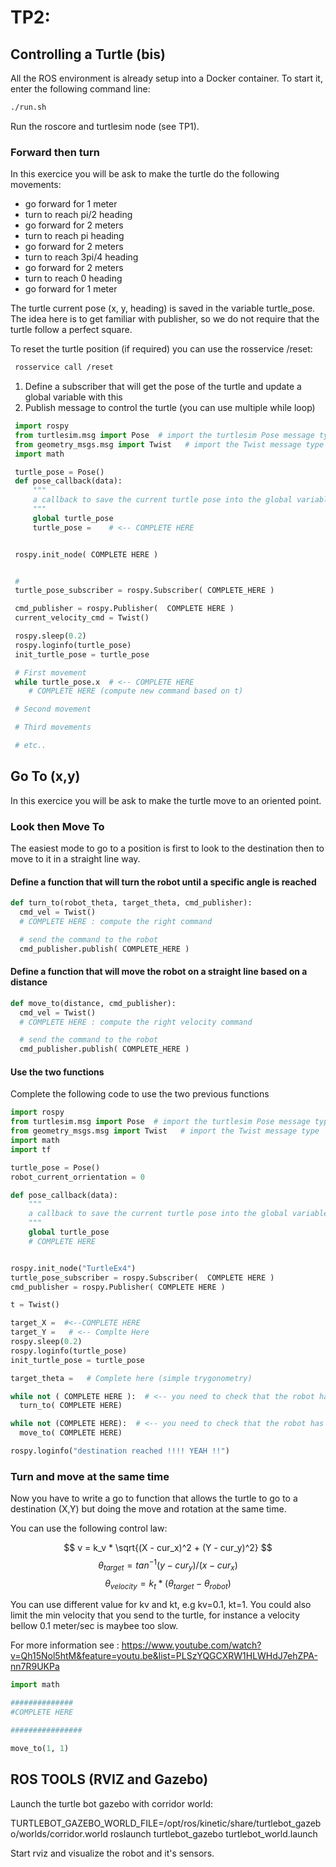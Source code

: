 # TP2:
## Controlling a Turtle (bis)

All the ROS environment is already setup into a Docker container. To start it, enter the following command line:
```sh
./run.sh
```

Run the roscore and turtlesim node (see TP1).


### Forward then turn

In this exercice you will be ask to make the turtle do the following movements:

   - go forward for 1 meter
   - turn to reach pi/2 heading
   - go forward for 2 meters
   - turn to reach pi heading
   - go forward for 2 meters
   - turn to reach 3pi/4 heading
   - go forward for 2 meters
   - turn to reach 0 heading
   - go forward for 1 meter

The turtle current pose (x, y, heading) is saved in the variable turtle_pose. The idea here is to get familiar with publisher, so we do not require that the turtle follow a perfect square.

To reset the turtle position (if required) you can use the rosservice /reset:
```sh
 rosservice call /reset
```

 1. Define a subscriber that will get the pose of the turtle and update a global variable with this
 2. Publish message to control the turtle (you can use multiple while loop)

```python
 import rospy
 from turtlesim.msg import Pose  # import the turtlesim Pose message type
 from geometry_msgs.msg import Twist   # import the Twist message type
 import math

 turtle_pose = Pose()
 def pose_callback(data):
     """
     a callback to save the current turtle pose into the global variable turtle_pose
     """
     global turtle_pose
     turtle_pose =    # <-- COMPLETE HERE


 rospy.init_node( COMPLETE HERE )


 #
 turtle_pose_subscriber = rospy.Subscriber( COMPLETE_HERE )

 cmd_publisher = rospy.Publisher(  COMPLETE HERE )
 current_velocity_cmd = Twist()

 rospy.sleep(0.2)
 rospy.loginfo(turtle_pose)
 init_turtle_pose = turtle_pose

 # First movement
 while turtle_pose.x  # <-- COMPLETE HERE
    # COMPLETE HERE (compute new command based on t)

 # Second movement

 # Third movements

 # etc..

```

## Go To (x,y)
In this exercice you will be ask to make the turtle move to an oriented point.

### Look then Move To
The easiest mode to go to a position is first to look to the destination then to move to it in a straight line way.

#### Define a function that will turn the robot until a specific angle is reached

```python
def turn_to(robot_theta, target_theta, cmd_publisher):
  cmd_vel = Twist()
  # COMPLETE HERE : compute the right command

  # send the command to the robot
  cmd_publisher.publish( COMPLETE_HERE )
```

#### Define a function that will move the robot on a straight line based on a distance
```python
def move_to(distance, cmd_publisher):
  cmd_vel = Twist()
  # COMPLETE HERE : compute the right velocity command

  # send the command to the robot
  cmd_publisher.publish( COMPLETE_HERE )
```

#### Use the two functions
Complete the following code to use the two previous functions

```python
import rospy
from turtlesim.msg import Pose  # import the turtlesim Pose message type
from geometry_msgs.msg import Twist   # import the Twist message type
import math
import tf

turtle_pose = Pose()
robot_current_orrientation = 0

def pose_callback(data):
    """
    a callback to save the current turtle pose into the global variable turtle_pose
    """
    global turtle_pose
    # COMPLETE HERE


rospy.init_node("TurtleEx4")
turtle_pose_subscriber = rospy.Subscriber(  COMPLETE HERE )
cmd_publisher = rospy.Publisher( COMPLETE HERE )

t = Twist()

target_X =  #<--COMPLETE HERE
target_Y =   # <-- Complte Here
rospy.sleep(0.2)
rospy.loginfo(turtle_pose)
init_turtle_pose = turtle_pose

target_theta =   # Complete here (simple trygonometry)

while not ( COMPLETE HERE ):  # <-- you need to check that the robot has not yet reached the target angle
  turn_to( COMPLETE HERE)

while not (COMPLETE HERE):  # <-- you need to check that the robot has not yet reached the destination position
  move_to( COMPLETE HERE)

rospy.loginfo("destination reached !!!! YEAH !!")
```

### Turn and move at the same time

Now you have to write a go to function that allows the turtle to go to a destination (X,Y) but doing the move and rotation at the same time.

You can use the following control law:

$$ v = k_v * \sqrt{(X - cur_x)^2 + (Y - cur_y)^2} $$
$$  \theta_{target} = tan^{-1}{(y - cur_y)/(x - cur_x)} $$
$$ \theta_{velocity} = k_t * (\theta_{target} - \theta_{robot}) $$

You can use different value for kv and kt, e.g kv=0.1, kt=1. You could also limit the min velocity that you send to the turtle, for instance a velocity bellow 0.1 meter/sec is maybee too slow.

For more information see : <https://www.youtube.com/watch?v=Qh15Nol5htM&feature=youtu.be&list=PLSzYQGCXRW1HLWHdJ7ehZPA-nn7R9UKPa>

```python
import math

##############
#COMPLETE HERE

################

move_to(1, 1)
```

## ROS TOOLS (RVIZ and Gazebo)

Launch the turtle bot gazebo with corridor world:

TURTLEBOT_GAZEBO_WORLD_FILE=/opt/ros/kinetic/share/turtlebot_gazebo/worlds/corridor.world roslaunch turtlebot_gazebo turtlebot_world.launch

Start rviz and visualize the robot and it's sensors.
